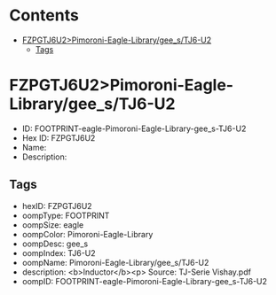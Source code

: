 



Contents
========

* [FZPGTJ6U2>Pimoroni-Eagle-Library/gee_s/TJ6-U2](#fzpgtj6u2pimoroni-eagle-librarygee_stj6-u2)
	* [Tags](#tags)

# FZPGTJ6U2>Pimoroni-Eagle-Library/gee_s/TJ6-U2

- ID: FOOTPRINT-eagle-Pimoroni-Eagle-Library-gee_s-TJ6-U2
- Hex ID: FZPGTJ6U2
- Name: 
- Description: 

## Tags

- hexID: FZPGTJ6U2
- oompType: FOOTPRINT
- oompSize: eagle
- oompColor: Pimoroni-Eagle-Library
- oompDesc: gee_s
- oompIndex: TJ6-U2
- oompName: Pimoroni-Eagle-Library/gee_s/TJ6-U2
- description: &lt;b&gt;Inductor&lt;/b&gt;&lt;p&gt;
Source: TJ-Serie Vishay.pdf
- oompID: FOOTPRINT-eagle-Pimoroni-Eagle-Library-gee_s-TJ6-U2
